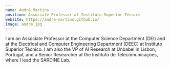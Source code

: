 ```yaml
---
name: André Martins
position: Associate Professor at Instituto Superior Técnico
website: https://andre-martins.github.io/
image: andre.jpg
---
```

I am an Associate Professor at the Computer Science Department (DEI) and at the Electrical and Computer Engineering Department (DEEC) at Instituto Superior Técnico. I am also the VP of AI Research at Unbabel in Lisbon, Portugal, and a Senior Researcher at the Instituto de Telecomunicações, where I lead the SARDINE Lab.